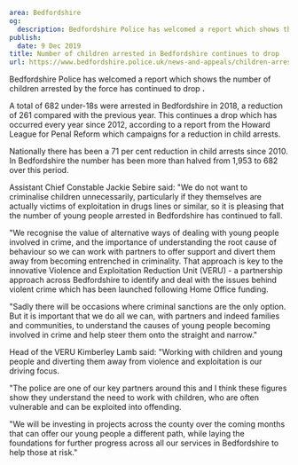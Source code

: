 ```yaml
area: Bedfordshire
og:
  description: Bedfordshire Police has welcomed a report which shows the number of children arrested by the force has continued to drop.
publish:
  date: 9 Dec 2019
title: Number of children arrested in Bedfordshire continues to drop
url: https://www.bedfordshire.police.uk/news-and-appeals/children-arrested-drops-dec19
```

Bedfordshire Police has welcomed a report which shows the number of children arrested by the force has continued to drop **.**

A total of 682 under-18s were arrested in Bedfordshire in 2018, a reduction of 261 compared with the previous year. This continues a drop which has occurred every year since 2012, according to a report from the Howard League for Penal Reform which campaigns for a reduction in child arrests.

Nationally there has been a 71 per cent reduction in child arrests since 2010. In Bedfordshire the number has been more than halved from 1,953 to 682 over this period.

Assistant Chief Constable Jackie Sebire said: "We do not want to criminalise children unnecessarily, particularly if they themselves are actually victims of exploitation in drugs lines or similar, so it is pleasing that the number of young people arrested in Bedfordshire has continued to fall.

"We recognise the value of alternative ways of dealing with young people involved in crime, and the importance of understanding the root cause of behaviour so we can work with partners to offer support and divert them away from becoming entrenched in criminality. That approach is key to the innovative Violence and Exploitation Reduction Unit (VERU) - a partnership approach across Bedfordshire to identify and deal with the issues behind violent crime which has been launched following Home Office funding.

"Sadly there will be occasions where criminal sanctions are the only option. But it is important that we do all we can, with partners and indeed families and communities, to understand the causes of young people becoming involved in crime and help steer them onto the straight and narrow."

Head of the VERU Kimberley Lamb said: "Working with children and young people and diverting them away from violence and exploitation is our driving focus.

"The police are one of our key partners around this and I think these figures show they understand the need to work with children, who are often vulnerable and can be exploited into offending.

"We will be investing in projects across the county over the coming months that can offer our young people a different path, while laying the foundations for further progress across all our services in Bedfordshire to help those at risk."
